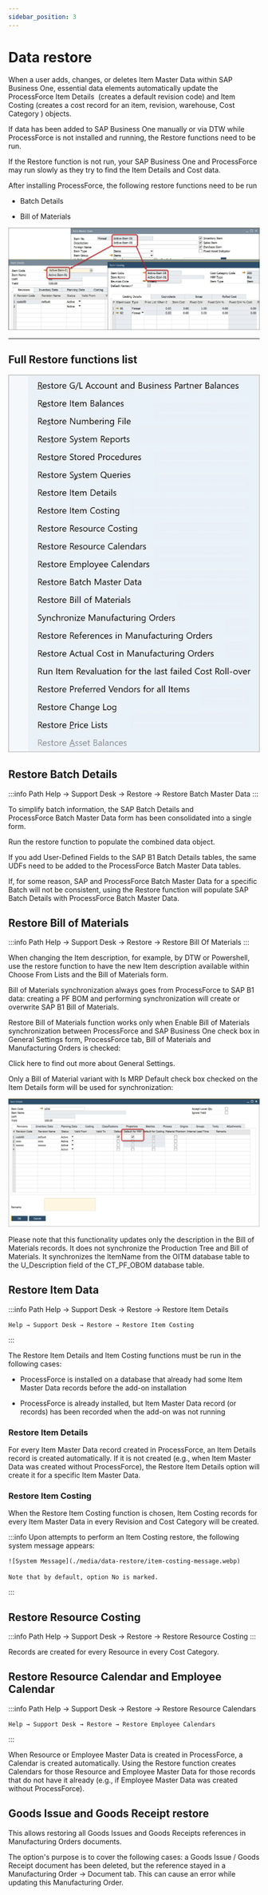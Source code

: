 ```yaml
---
sidebar_position: 3
---
```


# Data restore

When a user adds, changes, or deletes Item Master Data within SAP Business One, essential data elements automatically update the ProcessForce Item Details <!-- TODO: Add Link --> (creates a default revision code) and Item Costing <!-- TODO: Add Link --> (creates a cost record for an item, revision, warehouse, Cost Category <!-- TODO: Add Link -->) objects.

If data has been added to SAP Business One manually or via DTW while ProcessForce is not installed and running, the Restore functions need to be run.

If the Restore function is not run, your SAP Business One and ProcessForce may run slowly as they try to find the Item Details and Cost data.

After installing ProcessForce, the following restore functions need to be run

- Batch Details

- Bill of Materials

![Item Details](./media/data-restore/item-master-data-costing.webp)

---

## Full Restore functions list

![Restore List](./media/data-restore/restore-list.webp)

## Restore Batch Details

:::info Path
    Help → Support Desk → Restore → Restore Batch Master Data
:::

To simplify batch information, the SAP Batch Details and ProcessForce Batch Master Data form has been consolidated into a single form.

Run the restore function to populate the combined data object.

If you add User-Defined Fields to the SAP B1 Batch Details tables, the same UDFs need to be added to the ProcessForce Batch Master Data tables.

If, for some reason, SAP and ProcessForce Batch Master Data for a specific Batch will not be consistent, using the Restore function will populate SAP Batch Details with ProcessForce Batch Master Data.

## Restore Bill of Materials

:::info Path
    Help → Support Desk → Restore → Restore Bill Of Materials
:::

When changing the Item description, for example, by DTW or Powershell, use the restore function to have the new Item description available within Choose From Lists and the Bill of Materials form.

Bill of Materials synchronization always goes from ProcessForce to SAP B1 data: creating a PF BOM and performing synchronization will create or overwrite SAP B1 Bill of Materials.

Restore Bill of Materials function works only when Enable Bill of Materials synchronization between ProcessForce and SAP Business One check box in General Settings form, ProcessForce tab, Bill of Materials and Manufacturing Orders is checked:

Click here to find out more about General Settings.

Only a Bill of Material variant with Is MRP Default check box checked on the Item Details form will be used for synchronization:

![MRP Default](./media/data-restore/item-details-mrp-default.webp)

Please note that this functionality updates only the description in the Bill of Materials records. It does not synchronize the Production Tree and Bill of Materials. It synchronizes the ItemName from the OITM database table to the U_Description field of the CT_PF_OBOM database table.

## Restore Item Data

:::info Path
    Help → Support Desk → Restore → Restore Item Details

    Help → Support Desk → Restore → Restore Item Costing
:::

The Restore Item Details and Item Costing functions must be run in the following cases:

- ProcessForce is installed on a database that already had some Item Master Data records before the add-on installation

- ProcessForce is already installed, but Item Master Data record (or records) has been recorded when the add-on was not running

### Restore Item Details

For every Item Master Data record created in ProcessForce, an Item Details record is created automatically. If it is not created (e.g., when Item Master Data was created without ProcessForce), the Restore Item Details option will create it for a specific Item Master Data.

### Restore Item Costing

When the Restore Item Costing function is chosen, Item Costing records for every Item Master Data in every Revision and Cost Category will be created.

:::info
    Upon attempts to perform an Item Costing restore, the following system message appears:

    ![System Message](./media/data-restore/item-costing-message.webp)

    Note that by default, option No is marked.
:::

## Restore Resource Costing

:::info Path
    Help → Support Desk → Restore → Restore Resource Costing
:::

Records are created for every Resource in every Cost Category.

## Restore Resource Calendar and Employee Calendar

:::info Path
    Help → Support Desk → Restore → Restore Resource Calendars

    Help → Support Desk → Restore → Restore Employee Calendars
:::

When Resource or Employee Master Data is created in ProcessForce, a Calendar is created automatically. Using the Restore function creates Calendars for those Resource and Employee Master Data for those records that do not have it already (e.g., if Employee Master Data was created without ProcessForce).

## Goods Issue and Goods Receipt restore

This allows restoring all Goods Issues and Goods Receipts references in Manufacturing Orders documents.

The option's purpose is to cover the following cases: a Goods Issue / Goods Receipt document has been deleted, but the reference stayed in a Manufacturing Order → Document tab. This can cause an error while updating this Manufacturing Order.
